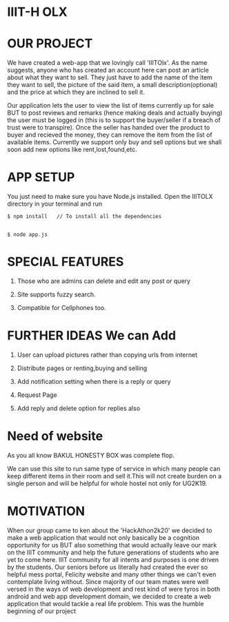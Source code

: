  IIIT-H OLX
=============


 OUR PROJECT
====================

We have created a web-app that we lovingly call 'IIITOlx'. As the name suggests, 
anyone who has created an account here can post an article about what they want to sell. 
They just have to add the name of the item they want to sell, the picture of the said item, 
a small description(optional) and the price at which they are inclined to sell it.

Our application lets the user to view the list of items currently up for sale BUT to 
post reviews and remarks (hence making deals and actually buying) the user must be 
logged in (this is to support the buyer/seller if a breach of trust were to transpire). 
Once the seller has handed over the product to buyer and recieved the money, 
they can remove the item from the list of available items. Currently we support only buy 
and sell options but we shall soon add new options like rent,lost,found,etc.


 APP SETUP
===================

You just need to make sure you have Node.js installed.
Open the IIITOLX directory in your terminal and run
    
    $ npm install   // To install all the dependencies

    
    $ node app.js




 SPECIAL FEATURES
=========================

1. Those who are admins can delete and edit any post or query
    
2. Site supports fuzzy search.

3. Compatible for Cellphones too.

 FURTHER IDEAS We can Add
=================================

1.  User can upload pictures rather than copying urls from internet

2.  Distribute pages or renting,buying and selling

3.  Add notification setting when there is a reply or query

4.  Request Page

5.  Add reply and delete option for replies also


 Need of website
=========================

As you all know BAKUL HONESTY BOX was complete flop.

We can use this site to run same type of service in which
many people can keep different items in their room and sell
it.This will not create burden on a single person and will be
helpful for whole hostel not only for UG2K19.

 MOTIVATION
===================

When our group came to ken about the 'HackAthon2k20' we decided to make a web application that 
would not only basically be a cognition opportunity for us BUT also something that would actually 
leave our mark on the IIIT community and help the future generations of students who are yet to come here. 
IIIT community for all intents and purposes is one driven by the students. Our seniors before us literally 
had created the ever so helpful mess portal, Felicity website and many other things we can't even contemplate 
living without. Since majority of our team mates were well versed in the ways of web development and rest kind 
of were tyros in both android and web app development domain, we decided to create a web application 
that would tackle a real life problem. This was the humble beginning of our project



   
